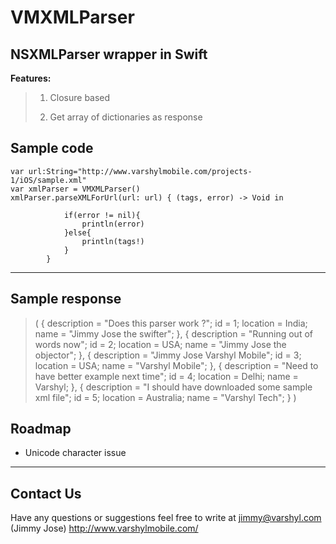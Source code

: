 VMXMLParser
=====================

NSXMLParser wrapper in Swift
----------------------------------
**Features:**
>  1) Closure based 
>  
>  2) Get array of dictionaries as response 




Sample code
-----------

    var url:String="http://www.varshylmobile.com/projects-1/iOS/sample.xml"        
    var xmlParser = VMXMLParser()
    xmlParser.parseXMLForUrl(url: url) { (tags, error) -> Void in

                if(error != nil){
                    println(error)
                }else{
                    println(tags!)
                }
            }

----------

Sample response
---------------

> (
>         {
>         description = "Does this parser work ?";
>         id = 1;
>         location = India;
>         name = "Jimmy Jose the swifter";
>     },
>         {
>         description = "Running out of words now";
>         id = 2;
>         location = USA;
>         name = "Jimmy Jose the objector";
>     },
>         {
>         description = "Jimmy Jose Varshyl Mobile";
>         id = 3;
>         location = USA;
>         name = "Varshyl Mobile";
>     },
>         {
>         description = "Need to have better example next time";
>         id = 4;
>         location = Delhi;
>         name = Varshyl;
>     },
>         {
>         description = "I should have downloaded some sample xml file";
>         id = 5;
>         location = Australia;
>         name = "Varshyl Tech";
>     } )


Roadmap
---------------
 - Unicode character issue

----------
Contact Us
---------------

Have any questions or suggestions feel free to write at jimmy@varshyl.com (Jimmy Jose)
http://www.varshylmobile.com/


